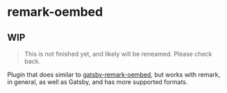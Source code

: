 # remark-oembed

## WIP

> This is not finished yet, and likely will be reneamed. Please check back.

Plugin that does similar to [gatsby-remark-oembed](https://github.com/raae/gatsby-remark-oembed), but works with remark, in general, as well as Gatsby, and has more supported formats.